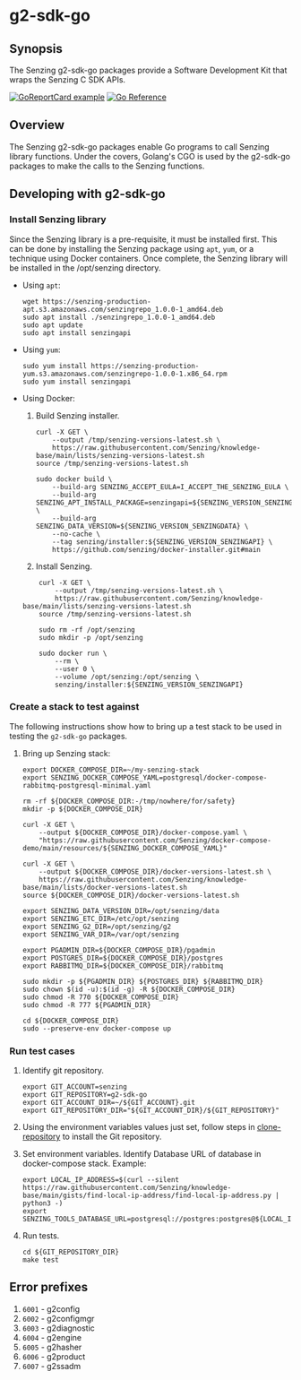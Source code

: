 # g2-sdk-go

## Synopsis

The Senzing g2-sdk-go packages provide a Software Development Kit that wraps the
Senzing C SDK APIs.

[![GoReportCard example](https://goreportcard.com/badge/github.com/senzing/g2-sdk-go)](https://goreportcard.com/report/github.com/senzing/g2-sdk-go)
[![Go Reference](https://pkg.go.dev/badge/github.com/senzing/g2-sdk-go.svg)](https://pkg.go.dev/github.com/senzing/g2-sdk-go)

## Overview

The Senzing g2-sdk-go packages enable Go programs to call Senzing library functions.
Under the covers, Golang's CGO is used by the g2-sdk-go packages to make the calls
to the Senzing functions.

## Developing with g2-sdk-go

### Install Senzing library

Since the Senzing library is a pre-requisite, it must be installed first.
This can be done by installing the Senzing package using `apt`, `yum`,
or a technique using Docker containers.
Once complete, the Senzing library will be installed in the /opt/senzing directory.

- Using `apt`:

    ```console
    wget https://senzing-production-apt.s3.amazonaws.com/senzingrepo_1.0.0-1_amd64.deb
    sudo apt install ./senzingrepo_1.0.0-1_amd64.deb
    sudo apt update
    sudo apt install senzingapi

    ```

- Using `yum`:

    ```console
    sudo yum install https://senzing-production-yum.s3.amazonaws.com/senzingrepo-1.0.0-1.x86_64.rpm
    sudo yum install senzingapi

    ```

- Using Docker:

    1. Build Senzing installer.

        ```console
        curl -X GET \
            --output /tmp/senzing-versions-latest.sh \
            https://raw.githubusercontent.com/Senzing/knowledge-base/main/lists/senzing-versions-latest.sh
        source /tmp/senzing-versions-latest.sh

        sudo docker build \
            --build-arg SENZING_ACCEPT_EULA=I_ACCEPT_THE_SENZING_EULA \
            --build-arg SENZING_APT_INSTALL_PACKAGE=senzingapi=${SENZING_VERSION_SENZINGAPI_BUILD} \
            --build-arg SENZING_DATA_VERSION=${SENZING_VERSION_SENZINGDATA} \
            --no-cache \
            --tag senzing/installer:${SENZING_VERSION_SENZINGAPI} \
            https://github.com/senzing/docker-installer.git#main

        ```

    1. Install Senzing.

    ```console
        curl -X GET \
            --output /tmp/senzing-versions-latest.sh \
            https://raw.githubusercontent.com/Senzing/knowledge-base/main/lists/senzing-versions-latest.sh
        source /tmp/senzing-versions-latest.sh

        sudo rm -rf /opt/senzing
        sudo mkdir -p /opt/senzing

        sudo docker run \
            --rm \
            --user 0 \
            --volume /opt/senzing:/opt/senzing \
            senzing/installer:${SENZING_VERSION_SENZINGAPI}

    ```

### Create a stack to test against

The following instructions show how to bring up a test stack to be used
in testing the `g2-sdk-go` packages.

1. Bring up Senzing stack:

    ```console
    export DOCKER_COMPOSE_DIR=~/my-senzing-stack
    export SENZING_DOCKER_COMPOSE_YAML=postgresql/docker-compose-rabbitmq-postgresql-minimal.yaml

    rm -rf ${DOCKER_COMPOSE_DIR:-/tmp/nowhere/for/safety}
    mkdir -p ${DOCKER_COMPOSE_DIR}

    curl -X GET \
        --output ${DOCKER_COMPOSE_DIR}/docker-compose.yaml \
        "https://raw.githubusercontent.com/Senzing/docker-compose-demo/main/resources/${SENZING_DOCKER_COMPOSE_YAML}"

    curl -X GET \
        --output ${DOCKER_COMPOSE_DIR}/docker-versions-latest.sh \
        https://raw.githubusercontent.com/Senzing/knowledge-base/main/lists/docker-versions-latest.sh
    source ${DOCKER_COMPOSE_DIR}/docker-versions-latest.sh

    export SENZING_DATA_VERSION_DIR=/opt/senzing/data
    export SENZING_ETC_DIR=/etc/opt/senzing
    export SENZING_G2_DIR=/opt/senzing/g2
    export SENZING_VAR_DIR=/var/opt/senzing

    export PGADMIN_DIR=${DOCKER_COMPOSE_DIR}/pgadmin
    export POSTGRES_DIR=${DOCKER_COMPOSE_DIR}/postgres
    export RABBITMQ_DIR=${DOCKER_COMPOSE_DIR}/rabbitmq

    sudo mkdir -p ${PGADMIN_DIR} ${POSTGRES_DIR} ${RABBITMQ_DIR}
    sudo chown $(id -u):$(id -g) -R ${DOCKER_COMPOSE_DIR}
    sudo chmod -R 770 ${DOCKER_COMPOSE_DIR}
    sudo chmod -R 777 ${PGADMIN_DIR}

    cd ${DOCKER_COMPOSE_DIR}
    sudo --preserve-env docker-compose up

    ```

### Run test cases

1. Identify git repository.

    ```console
    export GIT_ACCOUNT=senzing
    export GIT_REPOSITORY=g2-sdk-go
    export GIT_ACCOUNT_DIR=~/${GIT_ACCOUNT}.git
    export GIT_REPOSITORY_DIR="${GIT_ACCOUNT_DIR}/${GIT_REPOSITORY}"

    ```

1. Using the environment variables values just set, follow steps in
   [clone-repository](https://github.com/Senzing/knowledge-base/blob/main/HOWTO/clone-repository.md) to install the Git repository.

1. Set environment variables.
   Identify Database URL of database in docker-compose stack.
   Example:

    ```console
    export LOCAL_IP_ADDRESS=$(curl --silent https://raw.githubusercontent.com/Senzing/knowledge-base/main/gists/find-local-ip-address/find-local-ip-address.py | python3 -)
    export SENZING_TOOLS_DATABASE_URL=postgresql://postgres:postgres@${LOCAL_IP_ADDRESS}:5432/G2

    ```

1. Run tests.

    ```console
    cd ${GIT_REPOSITORY_DIR}
    make test

    ```

## Error prefixes

1. `6001` - g2config
1. `6002` - g2configmgr
1. `6003` - g2diagnostic
1. `6004` - g2engine
1. `6005` - g2hasher
1. `6006` - g2product
1. `6007` - g2ssadm

